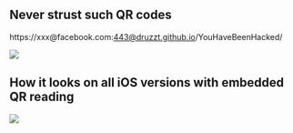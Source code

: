 ## Never strust such QR codes
https://xxx\@facebook.com:443@druzzt.github.io/YouHaveBeenHacked/

<img src="https://druzzt.github.io/YouHaveBeenHacked/malicious-qrcode.svg">

## How it looks on all iOS versions with embedded QR reading

<img src="https://druzzt.github.io/YouHaveBeenHacked/example.png">
